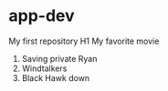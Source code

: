 # app-dev
My first repository
H1 My favorite movie
1. Saving private Ryan
2. Windtalkers
3. Black Hawk down
